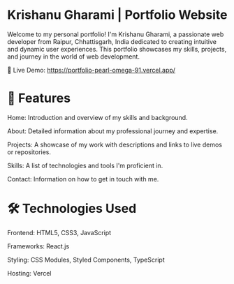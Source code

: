 # Krishanu Gharami | Portfolio Website
Welcome to my personal portfolio! I'm Krishanu Gharami, a passionate web developer from Raipur, Chhattisgarh, India dedicated to creating intuitive and dynamic user experiences. This portfolio showcases my skills, projects, and journey in the world of web development.

🔗 Live Demo: https://portfolio-pearl-omega-91.vercel.app/

# 🚀 Features
Home: Introduction and overview of my skills and background.

About: Detailed information about my professional journey and expertise.

Projects: A showcase of my work with descriptions and links to live demos or repositories.

Skills: A list of technologies and tools I'm proficient in.

Contact: Information on how to get in touch with me.

# 🛠 Technologies Used
Frontend: HTML5, CSS3, JavaScript

Frameworks: React.js

Styling: CSS Modules, Styled Components, TypeScript

Hosting: Vercel
